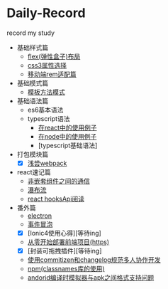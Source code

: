 # Daily-Record
record my study
- 基础样式篇
  + [flex(弹性盒子)布局](https://github.com/sixiaodong123/Daily-Record/blob/master/css/layout/flex.md)
  + [css3属性选择](https://github.com/sixiaodong123/Daily-Record/tree/master/css/css3select/css3select.md)
  + [移动端rem适配篇](./css/rem/rem.md)
- 基础模式篇
  + [模板方法模式](https://github.com/sixiaodong123/Daily-Record/blob/master/jsModel/template.html)
- 基础语法篇
  + es6基本语法
  + typescript语法
    + [在react中的使用例子](https://github.com/sixiaodong123/TypeScript-React-Starter)
    + [在node中的使用例子](https://github.com/sixiaodong123/TypeScript-Node-Starter)
    + [typescript基础语法]
- 打包模块篇
  + [x] [浅尝webpack](https://github.com/sixiaodong123/webpack)
- react速记篇
  + [非嵌套组件之间的通信](./react/listen/listen.md)
  + [瀑布流](https://www.wopaige.cn/)
  + [react hooksApi阅读](./react/hook/hook.md)
- 番外篇
  + [electron](./electron/electron.md)
  + [事件冒泡](./other/maopao/maopao.md)
  + [x] [Ionic4使用心得][等待ing]
  + [从零开始部署前端项目(https)](./other/service/service.md)
  + [x] [封装可拖拽插件][等待ing]
  + [使用commitizen和changelog规范多人协作开发](./other/git/commit.md)
  + [npm(classnames库的使用)](./other/classnames/classnames.md)
  + [andorid编译时模拟器与apk之间格式支持问题](./other/andorid/android.md)